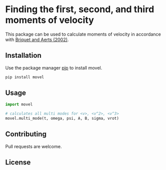 # Finding the first, second, and third moments of velocity
This package can be used to calculate moments of velocity in accordance with [Briquet and Aerts (2002)](https://www.aanda.org/articles/aa/pdf/2003/05/aa3122.pdf).


## Installation

Use the package manager [pip](https://pip.pypa.io/en/stable/) to install movel.

```bash
pip install movel
```

## Usage

```python
import movel

# calculates all multi modes for <v>, <v^2>, <v^3>
movel.multi_mode(t, omega, psi, A, B, sigma, vrot)
```

## Contributing

Pull requests are welcome.

## License
